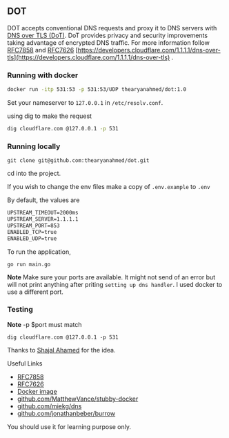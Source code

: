 ## DOT 

DOT accepts conventional DNS requests and proxy it to DNS servers with [DNS over TLS (DoT)](https://en.wikipedia.org/wiki/DNS_over_TLS). DoT provides privacy and security improvements taking advantage of encrypted DNS traffic. For more information follow [RFC7858](https://datatracker.ietf.org/doc/html/rfc7858) and [RFC7626](https://datatracker.ietf.org/doc/html/rfc7626) [https://developers.cloudflare.com/1.1.1.1/dns-over-tls](https://developers.cloudflare.com/1.1.1.1/dns-over-tls)
.

### Running with docker 

```bash
docker run -itp 531:53 -p 531:53/UDP thearyanahmed/dot:1.0
```

Set your nameserver to `127.0.0.1` in `/etc/resolv.conf`.

using dig to make the request 
```bash
dig cloudflare.com @127.0.0.1 -p 531
```

### Running locally 
```
git clone git@github.com:thearyanahmed/dot.git
```

cd into the project. 

If you wish to change the  env files make a copy of `.env.example` to `.env`

By default, the values are 
```txt
UPSTREAM_TIMEOUT=2000ms
UPSTREAM_SERVER=1.1.1.1
UPSTREAM_PORT=853
ENABLED_TCP=true
ENABLED_UDP=true
```
To run the application, 

```
go run main.go
```


**Note** Make sure your ports are available. It might not send of an error but will not print anything after priting `setting up dns handler`. I used docker to use a different port.

### Testing
**Note** -p $port must match
```
dig cloudflare.com @127.0.0.1 -p 531
```

Thanks to [Shajal Ahamed](https://github.com/shajalahamedcse) for the idea. 

Useful Links

- [RFC7858](https://datatracker.ietf.org/doc/html/rfc7858)
- [RFC7626](https://datatracker.ietf.org/doc/html/rfc7626)
- [Docker image](https://hub.docker.com/repository/docker/thearyanahmed/dot)
- [github.com/MatthewVance/stubby-docker](https://github.com/MatthewVance/stubby-docker)
- [github.com/miekg/dns](https://github.com/miekg/dns)
- [github.com/jonathanbeber/burrow](https://github.com/jonathanbeber/burrow)

You should use it for learning purpose only.